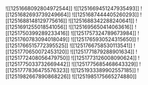 ![[1251668092804972544]]
![[1251669451247935493]]
![[1251682693739249664]]
![[1251687444405260293]]
![[1251688148129775616]]
![[1251688342288240641]]
![[1251691255018541056]]
![[1251695650414063616]]
![[1251750399289233416]]
![[1251757324789673984]]
![[1251760783094018049]]
![[1251765930524315650]]
![[1251766515772395525]]
![[1251766758530113541]]
![[1251770650072453120]]
![[1251771879288901634]]
![[1251772408056479750]]
![[1251773126008090624]]
![[1251775033732669442]]
![[1251775685468643329]]
![[1251777836475576323]]
![[1251933389902557185]]
![[1251982667890868226]]
![[1251985175665274880]]
